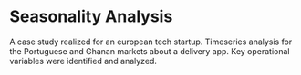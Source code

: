 # Seasonality Analysis
A case study realized for an european tech startup.
Timeseries analysis for the Portuguese and Ghanan markets about a delivery app. Key operational variables were identified and analyzed.
